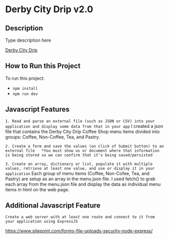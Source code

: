 # Derby City Drip v2.0
## Description
Type description here

[Derby City Drip](https://github.com/istarlet/derby_city_drip)

## How to Run this Project

To run this project:

- `npm install` 
- `npm run dev` 

## Javascript Features
`1. Read and parse an external file (such as JSON or CSV) into your application and display some data from that in your app`
I created a json file that contains the Derby City Drip Coffee Shop menu items divided into groups: Coffee, Non-Coffee, Tea, and Pastry.

`2. Create a form and save the values (on click of Submit button) to an external file   *You must show us or document where that information is being stored so we can confirm that it’s being saved/persisted`

 
`3. Create an array, dictionary or list, populate it with multiple values, retrieve at least one value, and use or display it in your application`
Each group of menu items (Coffee, Non-Cofee, Tea, and Pastry) are setup as an array in the menu.json file. I used fetch() to grab each array from the menu.json file and display the data as individual menu items in html on the web page. 

## Additional Javascript Feature
`Create a web server with at least one route and connect to it from your application using ExpressJS`

https://www.sitepoint.com/forms-file-uploads-security-node-express/
